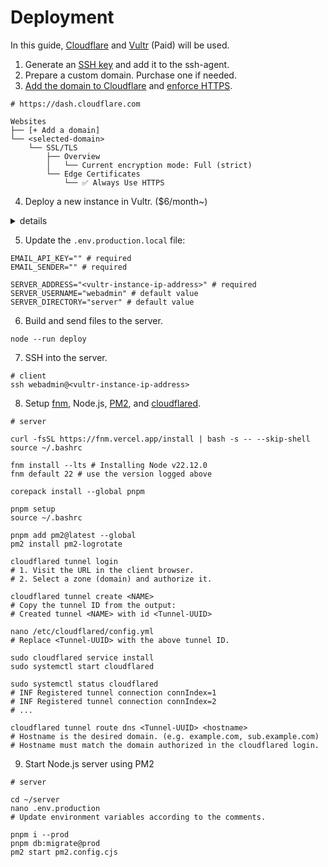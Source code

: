 # Deployment

In this guide, [Cloudflare] and [Vultr] (Paid) will be used.

[Cloudflare]: https://www.cloudflare.com/
[Vultr]: https://www.vultr.com/

1. Generate an [SSH key] and add it to the ssh-agent.
2. Prepare a custom domain. Purchase one if needed.
3. [Add the domain to Cloudflare](https://developers.cloudflare.com/fundamentals/setup/manage-domains/add-site/) and [enforce HTTPS](https://developers.cloudflare.com/ssl/edge-certificates/additional-options/always-use-https/).

```
# https://dash.cloudflare.com

Websites
├── [+ Add a domain]
└── <selected-domain>
    └── SSL/TLS
        ├── Overview
        │   └── Current encryption mode: Full (strict)
        └── Edge Certificates
            └── ✅ Always Use HTTPS
```

4. Deploy a new instance in Vultr. ($6/month~)

[SSH key]: https://docs.github.com/en/authentication/connecting-to-github-with-ssh/generating-a-new-ssh-key-and-adding-it-to-the-ssh-agent

<details>
   <summary>details</summary>

## Deploy a new instance in Vultr

- Create a new [firewall group](https://my.vultr.com/firewall/) with a 'SSH Only' description.
- Add the default rule to create the following inbound rules:

| Action | Protocol | Port (or range) | Source (IPv4) |
| ------ | -------- | --------------- | ------------- |
| accept | SSH      | 22              | 0.0.0.0/0     |

- Deploy a new [instance](https://my.vultr.com/deploy/) with the following options:

| Item                | Value                      |
| ------------------- | -------------------------- |
| Choose Type         | Cloud Compute - Shared CPU |
| Choose Image        | Rocky Linux 9 x64          |
| Choose Plan         | Lowest Tier ($6/month)     |
| Additional Features | ✅ Cloud-Init User-Data    |
| Firewall Group      | SSH Only                   |

- Add the following content into the Cloud-Init user data text field.
- Add your SSH public key(s) to the `ssh_authorized_keys` array.

```yaml
#cloud-config

disable_root: true
ssh_pwauth: false

users:
  - default
  - name: webadmin
    shell: /bin/bash
    lock_passwd: true
    sudo:
      - 'ALL=(ALL) NOPASSWD:/bin/cloudflared service install'
      - 'ALL=(ALL) NOPASSWD:/bin/systemctl * cloudflared'
      - 'ALL=(ALL) NOPASSWD:/bin/systemctl * nginx'
      - 'ALL=(ALL) NOPASSWD:/usr/sbin/nginx'
    ssh_authorized_keys:
      - ssh-rsa AAAAB3... # add actual key(s)

yum_repos:
  cloudflared-stable:
    # Reference https://pkg.cloudflare.com/index.html
    name: cloudflared-stable
    baseurl: https://pkg.cloudflare.com/cloudflared/rpm
    enabled: true
    type: rpm
    gpgcheck: true
    gpgkey: https://pkg.cloudflare.com/cloudflare-ascii-pubkey.gpg

  nginx-stable:
    # Reference http://nginx.org/en/linux_packages.html#RHEL
    name: nginx stable repo
    baseurl: http://nginx.org/packages/centos/$releasever/$basearch/
    enabled: true
    gpgcheck: true
    gpgkey: https://nginx.org/keys/nginx_signing.key
    module_hotfixes: true

package_update: true
package_upgrade: true
package_reboot_if_required: true

packages:
  - cloudflared
  - nginx
  - yum-utils

write_files:
  - path: /etc/cloudflared/config.yml
    content: |
      url: http://localhost:8000
      tunnel: <Tunnel-UUID>
      credentials-file: /home/webadmin/.cloudflared/<Tunnel-UUID>.json

  - path: /etc/nginx/conf.d/default.conf
    content: |
      server {
        listen 8000;
        real_ip_header CF-Connecting-IP;

        location / {
          root /home/webadmin/static;
          try_files $uri @sveltekit;
          expires 30d;
        }

        location @sveltekit {
          proxy_pass http://localhost:3000;
          proxy_set_header X-Real-IP $remote_addr;
        }
      }

  - path: /home/webadmin/.bash_profile
    content: |
      if [ -f ~/.bashrc ]; then
        source ~/.bashrc
      fi

  - path: /home/webadmin/.bashrc
    append: true
    content: |

      # fnm
      export FNM_COREPACK_ENABLED="true"
      FNM_PATH="/home/webadmin/.local/share/fnm"
      if [ -d "$FNM_PATH" ]; then
        export PATH="$FNM_PATH:$PATH"
        eval "$(fnm env --use-on-cd)"
      fi

runcmd:
  - mkdir -p /home/webadmin/static
  - chown -R webadmin:webadmin /home/webadmin
  - chmod 750 /home/webadmin

  - setfacl -m u:webadmin:rw- /etc/cloudflared/config.yml

  - setfacl -m u:webadmin:rwx /etc/nginx/conf.d
  - setfacl -R -m u:webadmin:rw- /etc/nginx/conf.d/*
  - setfacl -d -m u:webadmin:rw- /etc/nginx/conf.d

  - setfacl -m u:webadmin:r-x /var/log/nginx
  - setfacl -R -m u:webadmin:r-- /var/log/nginx/*
  - setfacl -d -m u:webadmin:r-- /var/log/nginx

  - setfacl -m u:nginx:r-x /home/webadmin/static
  - setfacl -R -m u:nginx:r-- /home/webadmin/static/*
  - setfacl -d -m u:nginx:r-- /home/webadmin/static

  - setsebool -P httpd_can_network_connect 1
  - semanage port -a -t http_port_t -p tcp 8000

  - systemctl enable nginx
  - systemctl start nginx
```

</details>

5. Update the `.env.production.local` file:

```shell
EMAIL_API_KEY="" # required
EMAIL_SENDER="" # required

SERVER_ADDRESS="<vultr-instance-ip-address>" # required
SERVER_USERNAME="webadmin" # default value
SERVER_DIRECTORY="server" # default value
```

6. Build and send files to the server.

```shell
node --run deploy
```

7. SSH into the server.

```shell
# client
ssh webadmin@<vultr-instance-ip-address>
```

8. Setup [fnm], Node.js, [PM2], and [cloudflared].

[cloudflared]: https://github.com/cloudflare/cloudflared#readme
[fnm]: https://github.com/Schniz/fnm#readme
[PM2]: https://pm2.keymetrics.io/

```shell
# server

curl -fsSL https://fnm.vercel.app/install | bash -s -- --skip-shell
source ~/.bashrc

fnm install --lts # Installing Node v22.12.0
fnm default 22 # use the version logged above

corepack install --global pnpm

pnpm setup
source ~/.bashrc

pnpm add pm2@latest --global
pm2 install pm2-logrotate

cloudflared tunnel login
# 1. Visit the URL in the client browser.
# 2. Select a zone (domain) and authorize it.

cloudflared tunnel create <NAME>
# Copy the tunnel ID from the output:
# Created tunnel <NAME> with id <Tunnel-UUID>

nano /etc/cloudflared/config.yml
# Replace <Tunnel-UUID> with the above tunnel ID.

sudo cloudflared service install
sudo systemctl start cloudflared

sudo systemctl status cloudflared
# INF Registered tunnel connection connIndex=1
# INF Registered tunnel connection connIndex=2
# ...

cloudflared tunnel route dns <Tunnel-UUID> <hostname>
# Hostname is the desired domain. (e.g. example.com, sub.example.com)
# Hostname must match the domain authorized in the cloudflared login.
```

9. Start Node.js server using PM2

```shell
# server

cd ~/server
nano .env.production
# Update environment variables according to the comments.

pnpm i --prod
pnpm db:migrate@prod
pm2 start pm2.config.cjs
```
